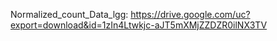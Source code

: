 Normalized_count_Data_lgg:  https://drive.google.com/uc?export=download&id=1zIn4Ltwkjc-aJT5mXMjZZDZR0ilNX3TV

